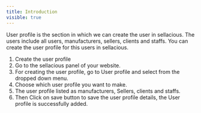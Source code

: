 ```yaml
---
title: Introduction
visible: true
---
```


User profile is the section in which we can create the user in sellacious. The users include  all users, manufacturers, sellers, clients and staffs. You can create the user profile for this users in sellacious.
1. Create the user profile
2. Go to the sellacious panel of your website.
3. For  creating the user profile, go to User profile and select from the dropped down menu.
4. Choose which user profile you want to make.
5. The user profile listed as manufacturers, Sellers, clients and staffs.
6. Then Click on save button to save the user profile details, the User profile is successfully added.

